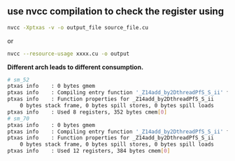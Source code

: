 ## use nvcc compilation to check the register using
```bash
nvcc -Xptxas -v -o output_file source_file.cu
```
or 
```bash
nvcc --resource-usage xxxx.cu -o output
```

**Different arch leads to different consumption.** 
```bash
# sm_52
ptxas info    : 0 bytes gmem
ptxas info    : Compiling entry function '_Z14add_by2DthreadPfS_S_ii' for 'sm_52'
ptxas info    : Function properties for _Z14add_by2DthreadPfS_S_ii
    0 bytes stack frame, 0 bytes spill stores, 0 bytes spill loads
ptxas info    : Used 8 registers, 352 bytes cmem[0]
# sm_70
ptxas info    : 0 bytes gmem
ptxas info    : Compiling entry function '_Z14add_by2DthreadPfS_S_ii' for 'sm_70'
ptxas info    : Function properties for _Z14add_by2DthreadPfS_S_ii
    0 bytes stack frame, 0 bytes spill stores, 0 bytes spill loads
ptxas info    : Used 12 registers, 384 bytes cmem[0]
```